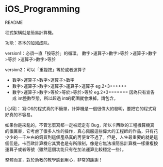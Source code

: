 # iOS_Programming

README

程式架構就是簡易計算機。

功能：基本的加減成除。

version1：必須一直「按等於」的循環。
數字>運算子>數字>等於   >運算子>數字>等於  >運算子>數字>等於

version2：可以「重複按」等於或者運算子
- 數字>運算子>數字>運算子>數字
- 數字>運算子>數字>運算子>運算子>運算子 eg.2+3++++++
- 數字>運算子>數字>等於>等於>等於>等於 eg.2+3=======
因為只有宣告成 int整數型態，所以超過 int的範圍就會爆掉，請包含。

[心得]：
寫iOS的程式真的不簡單，計算機是一個很偉大的發明，要把它的程式寫好真的不容易。

如果你是來亂的，不管怎麼寫都一定被認定有 Bug，所以卡西歐的工程機算機真的很厲害，它考慮了很多人性的操作，真心佩服這些偉大的工程師的作品，只有花少少的一千左右的錢買到這個產品真的再便宜不過了。但是，人生最重要的就是這個但是。卡西歐計算機它其實也是有所限制，像是它無法項簡易計算機一樣重複按運算子或者等號（雖然這個功能只有在加法運算比較穩定一些）。 

整體而言，對於助教的教學感到用心，非常的謝謝！
